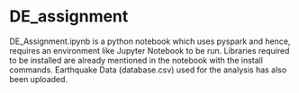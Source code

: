 # DE_assignment
DE_Assignment.ipynb is a python notebook which uses pyspark and hence, requires an environment like Jupyter Notebook to be run.
Libraries required to be installed are already mentioned in the notebook with the install commands.
Earthquake Data (database.csv) used for the analysis has also been uploaded.
